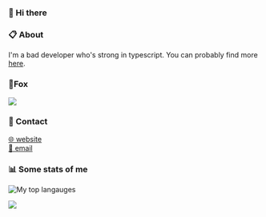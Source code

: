 
### 👋 Hi there 

### 📋 About

I'm a bad developer who's strong in typescript.
You can probably find more [here](https://pxseu.com/bio).

### 🦊Fox

![](https://pxseu.loves.moe/2ELJv3at3.gif)

### 📱 Contact

[🌐 website](https://www.pxseu.com)\
[📧 email](mailto:contact.pxseu@gmail.com)

### 📊 Some stats of me
<!-- ![My github stats!](https://github-readme-stats.vercel.app/api?username=pxseu&show_icons=true&theme=radical&custom_title=My%20Github%20Stats:&line_height=33) \ -->
![My top langauges](https://github-readme-stats.vercel.app/api/top-langs?username=pxseu&show_icons=true&theme=radical&custom_title=My%20most%20used%20languages:&layout=compact&card_width=445) 

![](https://komarev.com/ghpvc/?username=pxseu&color=ff69b4)


